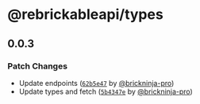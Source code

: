 # @rebrickableapi/types

## 0.0.3

### Patch Changes

- Update endpoints ([`62b5e47`](https://github.com/brickninja-org/rebrickableapi-ts/commit/62b5e47886feb0b4163641b54b6b54ddefbdfcaa) by [@brickninja-pro](https://github.com/brickninja-pro))
- Update types and fetch ([`5b4347e`](https://github.com/brickninja-org/rebrickableapi-ts/commit/5b4347ea602f9b78f532997b777b1ac4f7f44055) by [@brickninja-pro](https://github.com/brickninja-pro))
